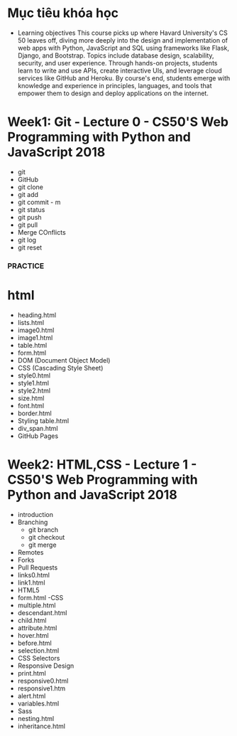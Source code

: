 # Mục tiêu khóa học 
- Learning objectives
This course picks up where Havard University's CS 50 leaves off, diving more deeply into the design and implementation of web apps with Python, JavaScript and SQL using frameworks like Flask, Django, and Bootstrap. Topics include database design, scalability, security, and user experience. Through hands-on projects, students learn to write and use APIs, create interactive UIs, and leverage cloud services like GitHub and Heroku. By course's end, students emerge with knowledge and experience in principles, languages, and tools that empower them to design and deploy applications on the internet.

# Week1: Git - Lecture 0 - CS50'S Web Programming with Python and JavaScript 2018
- git
- GitHub
- git clone
- git add 
- git commit - m
- git status
- git push
- git pull
- Merge COnflicts
- git log
- git reset
### PRACTICE

# html
- heading.html
- lists.html
- image0.html
- image1.html
- table.html
- form.html
- DOM (Document Object Model)
- CSS (Cascading Style Sheet)
- style0.html
- style1.html
- style2.html
- size.html
- font.html
- border.html
- Styling  table.html
- div_span.html
- GitHub Pages
# Week2: HTML,CSS - Lecture  1 - CS50'S Web Programming with Python and JavaScript 2018
- introduction
- Branching
  + git branch
  + git checkout
  + git merge
- Remotes
- Forks
- Pull Requests
- links0.html
- link1.html
- HTML5
- form.html
-CSS
- multiple.html
- descendant.html
- child.html
- attribute.html
- hover.html
- before.html
- selection.html
- CSS Selectors
- Responsive Design
- print.html
- responsive0.html
- responsive1.htm
- alert.html
- variables.html
- Sass
- nesting.html
- inheritance.html









